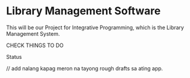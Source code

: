 # Library Management Software

This will be our Project for Integrative Programming, which is the Library Management System.

CHECK THINGS TO DO

Status

// add nalang kapag meron na tayong rough drafts sa ating app.
